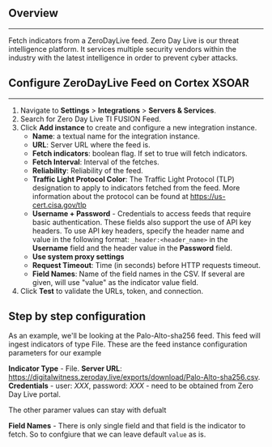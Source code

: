## Overview

---

Fetch indicators from a ZeroDayLive feed.
Zero Day Live is our threat intelligence platform. It services multiple security vendors within the industry with the latest intelligence in order to prevent cyber attacks.  

## Configure ZeroDayLive Feed on Cortex XSOAR

---


1. Navigate to __Settings__ > __Integrations__ > __Servers & Services__.
2. Search for Zero Day Live TI FUSION Feed.
3. Click __Add instance__ to create and configure a new integration instance.
    * __Name__: a textual name for the integration instance.
    * __URL__: Server URL where the feed is.
    * __Fetch indicators__: boolean flag. If set to true will fetch indicators.
    * __Fetch Interval__: Interval of the fetches.
    * __Reliability__: Reliability of the feed. 
    * __Traffic Light Protocol Color__: The Traffic Light Protocol (TLP) designation to apply to indicators fetched from the feed. More information about the protocol can be found at <https://us-cert.cisa.gov/tlp>
    * __Username + Password__ - Credentials to access feeds that require basic authentication. 
These fields also support the use of API key headers. To use API key headers, specify the header name and value in the following format:
`_header:<header_name>` in the __Username__ field and the header value in the __Password__ field.
    * __Use system proxy settings__
    * __Request Timeout__: Time (in seconds) before HTTP requests timeout.
    * __Field Names__: Name of the field names in the CSV. If several are given, will use
    "value" as the indicator value field.
4. Click __Test__ to validate the URLs, token, and connection.


## Step by step configuration

As an example, we'll be looking at the Palo-Alto-sha256 feed. This feed will ingest indicators of type File. These are the feed instance configuration parameters for our example

__Indicator Type__ - File.
__Server URL__: <https://digitalwitness.zeroday.live/exports/download/Palo-Alto-sha256.csv>.
__Credentials__ - user: *XXX*, password: *XXX* - need to be obtained from Zero Day Live portal.

The other paramer values can stay with defualt

__Field Names__ - There is only single field and that field is the indicator to fetch. So to confgiure that we can leave default `value` as is.
